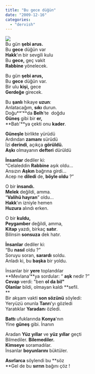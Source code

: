 ```yaml
---
title: "Bu gece düğün"
date: "2009-12-16"
categories: 
  - "dervish"
---
```


![](/uploads/image/pir(1).jpg)  
Bu gün **şebi arus.**  
Bu **gece** düğün var  
**Hakk**’ın bir sevgili kulu  
Bu **gece,** geç vakit  
**Rabbine** yönelecek.

Bu gün **şebi arus,**  
Bu **gece** düğün var.  
Bir ulu **kişi,** gece  
**Gerdeğe** girecek.

Bu **şanlı** hikaye **uzun**:  
Anlatacağım, **sıkı** durun.   
Doğu**'**da **Belh**'te  doğdu   
**Güneş** gibi bir **er,**  
**Batı'**ya çekti onu **kader**.  
  
**Güneşle** birlikte yürüdü  
Ardından **zamanı** sürüdü  
İzi **derindi**, açıkça **görüldü.  
Aşkı** olmayanın **defteri** dürüldü  
  
**İnsanlar** dediler ki:  
“Celaleddin **Rabbine** aşık oldu...  
Ansızın **Aşkın** bağrına girdi…  
Acep ne **diledi** de, **böyle oldu** ?”  
  
O bir **insandı.  
Melek** değildi, amma.  
“**Valihü hayran**” oldu…  
**Hakk**'ın izniyle hemen  
**Huzura** alındı erken.  
  
O bir **kuldu,  
Peygamber** değildi, amma,  
**Kitap** yazdı, birkaç **satır**.  
Bilinsin **sonsuza** dek hatır.  
  
**İnsanlar** dediler ki:  
“Bu **nasıl** oldu ?”  
Soruyu soran, **sarardı** soldu.  
Anladı ki, bu **başka** bir yoldu.  
  
İnsanlar bir **yere** toplandılar  
**Mevlana’**ya sordular: “ **aşk** nedir ?”  
**Cevap** verdi: "ben **ol da bil"  
Olanlar** bildi, olmayan kaldı **sefil.  
**  
Bir akşam vakti **son sözünü** söyledi:  
Yeryüzü onunla **Tanrı**'yı gözledi  
Yaratıklar **Yaradan**ı özledi.  
  
**Battı** ufuklarında **Konya**'nın  
Yine **güneş** gibi. İnanın  
  
Aradan **Yüz yıllar** ve **yüz yıllar** geçti  
Bilmediler. **Bilemediler.  
Kimseye** soramadılar.  
İnsanlar **boyunlarını** büktüler.  
  
**Asırlarca** söylendi bu **söz  
**Gel de bu **sırrın** bağını çöz !
